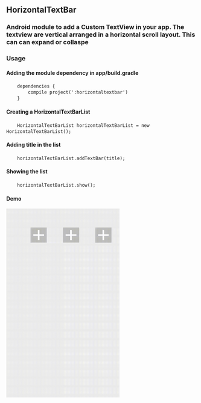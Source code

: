 ## HorizontalTextBar

### Android module to add a Custom TextView in your app. The textview are vertical arranged in a horizontal scroll layout. This can can expand or collaspe


### Usage

#### Adding the module dependency in app/build.gradle

```
    dependencies {
        compile project(':horizontaltextbar')
    }
```

#### Creating a HorizontalTextBarList

```
    HorizontalTextBarList horizontalTextBarList = new HorizontalTextBarList();
```

#### Adding title in the list

```
    horizontalTextBarList.addTextBar(title);
```

#### Showing the list

```
    horizontalTextBarList.show();
```

#### Demo

<img src="https://github.com/Anwesh43/HorizontalTextBar/blob/master/screencast/HorizontalTextBar.gif" alt="screencast of demo" width="300px" height="500px">
